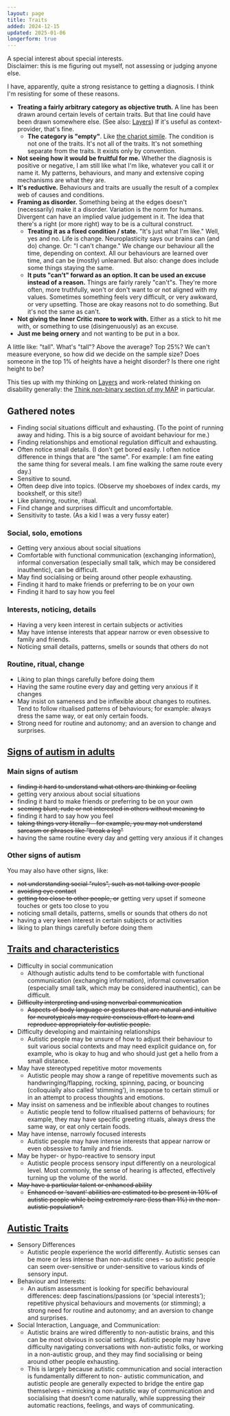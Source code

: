 ```yaml
---
layout: page
title: Traits
added: 2024-12-15
updated: 2025-01-06
longerform: true
---
```


<div class="boxout">
A special interest about special interests.<br>
Disclaimer: this is me figuring out myself, not assessing or judging anyone else.
</div>

I have, apparently, quite a strong resistance to getting a diagnosis. I think I'm resisting for some of these reasons.

- **Treating a fairly arbitrary category as objective truth.** A line has been drawn around certain levels of certain traits. But that line could have been drawn somewhere else. (See also: [Layers](/thinking/layers/)) If it's useful as context-provider, that's fine.
    - **The category is "empty"**. Like [the chariot simile](/thinking/empty/#the-chariot-simile). The condition is not one of the traits. It's not all of the traits. It's not something separate from the traits. It exists only by convention.
- **Not seeing how it would be fruitful for me.** Whether the diagnosis is positive or negative, I am still like what I'm like, whatever you call it or name it. My patterns, behaviours, and many and extensive coping mechanisms are what they are.
- **It's reductive.** Behaviours and traits are usually the result of a complex web of causes and conditions.
- **Framing as disorder.** Something being at the edges doesn't (necessarily) make it a disorder. Variation is the norm for humans. Divergent can have an implied value judgement in it. The idea that there's a right (or more right) way to be is a cultural construct.
    - **Treating it as a fixed condition / state.** "It's just what I'm like." Well, yes and no. Life is change. Neuroplasticity says our brains can (and do) change. Or: "I can't change." We change our behaviour all the time, depending on context. All our behaviours are learned over time, and can be (mostly) unlearned. But also: change does include some things staying the same.
    - **It puts "can't" forward as an option. It can be used an excuse instead of a reason.** Things are fairly rarely "can't"s. They're more often, more truthfully, won't or don't want to or not aligned with my values. Sometimes something feels very difficult, or very awkward, or very upsetting. Those are okay reasons not to do something. But it's not the same as can't.
- **Not giving the Inner Critic more to work with.** Either as a stick to hit me with, or something to use (disingenuously) as an excuse.
- **Just me being ornery** and not wanting to be put in a box.

A little like: "tall". What's "tall"? Above the average? Top 25%? We can't measure everyone, so how did we decide on the sample size? Does someone in the top 1% of heights have a height disorder? Is there one right height to be?

This ties up with my thinking on [Layers](/thinking/layers/) and work-related thinking on disability generally: the [Think non-binary section of my MAP](https://human-centred.nz/more-accessible-products/#think-non-binary) in particular.

## Gathered notes

- Finding social situations difficult and exhausting. (To the point of running away and hiding. This is a big source of avoidant behaviour for me.)
- Finding relationships and emotional regulation difficult and exhausting.
- Often notice small details. (I don't get bored easily. I often notice difference in things that are "the same". For example: I am fine eating the same thing for several meals. I am fine walking the same route every day.)
- Sensitive to sound.
- Often deep dive into topics. (Observe my shoeboxes of index cards, my bookshelf, or this site!)
- Like planning, routine, ritual.
- Find change and surprises difficult and uncomfortable.
- Sensitivity to taste. (As a kid I was a very fussy eater)

### Social, solo, emotions

- Getting very anxious about social situations
- Comfortable with functional communication (exchanging information), informal conversation (especially small talk, which may be considered inauthentic), can be difficult.
- May find socialising or being around other people exhausting.
- Finding it hard to make friends or preferring to be on your own
- Finding it hard to say how you feel

### Interests, noticing, details

- Having a very keen interest in certain subjects or activities
- May have intense interests that appear narrow or even obsessive to family and friends.
- Noticing small details, patterns, smells or sounds that others do not

### Routine, ritual, change

- Liking to plan things carefully before doing them
- Having the same routine every day and getting very anxious if it changes
- May insist on sameness and be inflexible about changes to routines. Tend to follow ritualised patterns of behaviours; for example: always dress the same way, or eat only certain foods.
- Strong need for routine and autonomy; and an aversion to change and surprises.

## [Signs of autism in adults](https://www.nhs.uk/conditions/autism/signs/adults/)

### Main signs of autism

- ~~finding it hard to understand what others are thinking or feeling~~
- getting very anxious about social situations
- finding it hard to make friends or preferring to be on your own
- ~~seeming blunt, rude or not interested in others without meaning to~~
- finding it hard to say how you feel
- ~~taking things very literally – for example, you may not understand sarcasm or phrases like "break a leg"~~
- having the same routine every day and getting very anxious if it changes

### Other signs of autism

You may also have other signs, like:

- ~~not understanding social "rules", such as not talking over people~~
- ~~avoiding eye contact~~
- ~~getting too close to other people, or~~ getting very upset if someone touches or gets too close to you
- noticing small details, patterns, smells or sounds that others do not
- having a very keen interest in certain subjects or activities
- liking to plan things carefully before doing them

## [Traits and characteristics](https://autismnz.org.nz/traits-and-characteristics/)

- Difficulty in social communication
    - Although autistic adults tend to be comfortable with functional communication (exchanging information), informal conversation (especially small talk, which may be considered inauthentic), can be difficult.
- ~~Difficulty interpreting and using nonverbal communication~~
    - ~~Aspects of body language or gestures that are natural and intuitive for neurotypicals may require conscious effort to learn and reproduce appropriately for autistic people.~~
- Difficulty developing and maintaining relationships
    - Autistic people may be unsure of how to adjust their behaviour to suit various social contexts and may need explicit guidance on, for example, who is okay to hug and who should just get a hello from a small distance.
- May have stereotyped repetitive motor movements
    - Autistic people may show a range of repetitive movements such as handwringing/flapping, rocking, spinning, pacing, or bouncing (colloquially also called ‘stimming’), in response to certain stimuli or in an attempt to process thoughts and emotions.
- May insist on sameness and be inflexible about changes to routines
    - Autistic people tend to follow ritualised patterns of behaviours; for example, they may have specific greeting rituals, always dress the same way, or eat only certain foods.
- May have intense, narrowly focused interests
    - Autistic people may have intense interests that appear narrow or even obsessive to family and friends.
- May be hyper- or hypo-reactive to sensory input
    - Autistic people process sensory input differently on a neurological level. Most commonly, the sense of hearing is affected, effectively turning up the volume of the world.
- ~~May have a particular talent or enhanced ability~~
    - ~~Enhanced or ‘savant’ abilities are estimated to be present in 10% of autistic people while being extremely rare (less than 1%) in the non-autistic population*.~~

## [Autistic Traits](https://autismnz.org.nz/resources/autistic-traits/)

- Sensory Differences
    - Autistic people experience the world differently. Autistic senses can be more or less intense than non-autistic ones – so autistic people can seem over-sensitive or under-sensitive to various kinds of sensory input.
- Behaviour and Interests:
    - An autism assessment is looking for specific behavioural differences: deep fascinations/passions (or ‘special interests’); repetitive physical behaviours and movements (or stimming); a strong need for routine and autonomy; and an aversion to change and surprises.
- Social Interaction, Language, and Communication:
    - Autistic brains are wired differently to non-autistic brains, and this can be most obvious in social settings. Autistic people may have difficulty navigating conversations with non-autistic folks, or working in a non-autistic group, and they may find socialising or being around other people exhausting.
    - This is largely because autistic communication and social interaction is fundamentally different to non- autistic communication, and autistic people are generally expected to bridge the entire gap themselves – mimicking a non-autistic way of communication and socialising that doesn’t come naturally, while suppressing their automatic reactions, feelings, and ways of communicating.